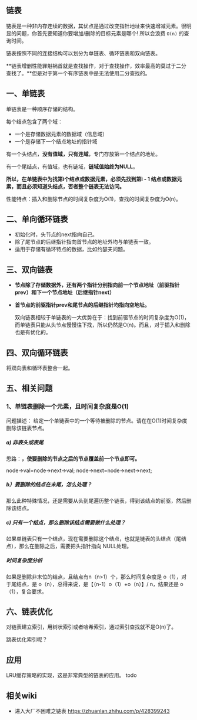 ## 链表
链表是一种非内存连续的数据，其优点是通过改变指针地址来快速增减元素。很明显的问题，你首先要知道你要增加/删除的目标元素是哪个! 所以会浪费 `O(n)` 的查询时间。

链表按照不同的连接结构可以划分为单链表、循环链表和双向链表。

**链表增删性能罪魁祸首就是查找操作，对于查找操作，效率最高的莫过于二分查找了。**但是对于第一个有序链表中是无法使用二分查找的。

## 一、单链表
单链表是一种顺序存储的结构。 

每个结点包含了两个域：
* 一个是存储数据元素的数据域（信息域）
* 一个是存储下一个结点地址的指针域

有一个头结点，**没有值域，只有连域**，专门存放第一个结点的地址。 

有一个尾结点，有值域，也有链域，**链域值始终为NULL**。 

**所以，在单链表中为找第i个结点或数据元素，必须先找到第i - 1 结点或数据元素，而且必须知道头结点，否者整个链表无法访问。**

性能特点：插入和删除节点的时间复杂度为O(1)，查找的时间复杂度为O(n)。

## 二、单向循环链表
* 初始化时，头节点的next指向自己。
* 除了尾节点的后继指针指向首节点的地址外均与单链表一致。
* 适用于存储有循环特点的数据，比如约瑟夫问题。

## 三、双向链表
* **节点除了存储数据外，还有两个指针分别指向前一个节点地址（前驱指针prev）和下一个节点地址（后继指针next）**
* **首节点的前驱指针prev和尾节点的后继指针均指向空地址。**

    双向链表相较于单链表的一大优势在于：找到前驱节点的时间复杂度为O(1)，而单链表只能从头节点慢慢往下找，所以仍然是O(n)。而且，对于插入和删除也是有优化的。

## 四、双向循环链表
将双向表和循环表整合一起。

## 五、相关问题
### 1、单链表删除一个元素，且时间复杂度是O(1)
问题描述：
给定一个单链表中的一个等待被删除的节点。请在在O(1)时间复杂度删除该链表节点。

##### a) 非表头或表尾
思路：**，使要删除的节点之后的节点覆盖前一个节点即可。**

node->val=node->next->val;
node->next=node->next->next;


##### b）要删除的结点在末尾，怎么处理？
那么此种特殊情况，还是需要从头到尾遍历整个链表，得到该结点的前驱，然后删除该结点。

##### c) 只有一个结点，那么删除该结点需要做什么处理？
如果单链表只有一个结点，现在需要删除这个结点，也就是链表的头结点（尾结点），那么在删除之后，需要把头指针指向 NULL处理。

##### 时间复杂度分析
如果是删除非末位的结点，且结点有n（n>1）个，那么时间复杂度是 o（1），对于尾结点，是 o（n），总得来说，是【（n-1）o（1）+o（n）】/ n，结果还是 o（1），复合要求。

## 六、链表优化
对链表建立索引，用树状索引或者哈希索引，通过索引查找就不是O(n)了。

跳表优化索引呢？


## 应用
LRU缓存策略的实现，这是非常典型的链表的应用。 todo


## 相关wiki
* 进入大厂不困难之链表 https://zhuanlan.zhihu.com/p/428399243